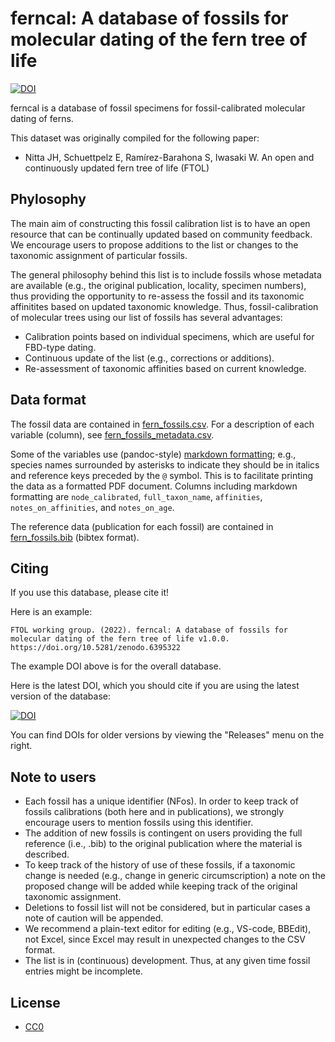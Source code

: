 # ferncal: A database of fossils for molecular dating of the fern tree of life

[![DOI](https://zenodo.org/badge/465086693.svg)](https://zenodo.org/badge/latestdoi/465086693)

ferncal is a database of fossil specimens for fossil-calibrated molecular dating of ferns.

This dataset was originally compiled for the following paper:  
- Nitta JH, Schuettpelz E, Ramírez-Barahona S, Iwasaki W. An open and continuously updated fern tree of life (FTOL)

## Phylosophy

The main aim of constructing this fossil calibration list is to have an open resource that can be continually updated based on community feedback. We encourage users to propose additions to the list or changes to the taxonomic assignment of particular fossils.

The general philosophy behind this list is to include fossils whose metadata are available (e.g., the original publication, locality, specimen numbers), thus providing the opportunity to re-assess the fossil and its taxonomic affinitites based on updated taxonomic knowledge. Thus, fossil-calibration of molecular trees using our list of fossils has several advantages:
- Calibration points based on individual specimens, which are useful for FBD-type dating.
- Continuous update of the list (e.g., corrections or additions).
- Re-assessment of taxonomic affinities based on current knowledge.

## Data format

The fossil data are contained in [fern_fossils.csv](fern_fossils.csv).
For a description of each variable (column), see [fern_fossils_metadata.csv](fern_fossils_metadata.csv).

Some of the variables use (pandoc-style) [markdown formatting](https://pandoc.org/MANUAL.html#pandocs-markdown); e.g., species names surrounded by asterisks to indicate they should be in italics and reference keys preceded by the `@` symbol.
This is to facilitate printing the data as a formatted PDF document. 
Columns including markdown formatting are `node_calibrated`, `full_taxon_name`, `affinities`, `notes_on_affinities`, and `notes_on_age`.

The reference data (publication for each fossil) are contained in [fern_fossils.bib](fern_fossils.bib) (bibtex format).

## Citing

If you use this database, please cite it!

Here is an example:

    FTOL working group. (2022). ferncal: A database of fossils for molecular dating of the fern tree of life v1.0.0. https://doi.org/10.5281/zenodo.6395322

The example DOI above is for the overall database.

Here is the latest DOI, which you should cite if you are using the latest version of the database:

[![DOI](https://zenodo.org/badge/465086693.svg)](https://zenodo.org/badge/latestdoi/465086693)

You can find DOIs for older versions by viewing the "Releases" menu on the right.
## Note to users

- Each fossil has a unique identifier (NFos). In order to keep track of fossils calibrations (both here and in publications), we strongly encourage users to mention fossils using this identifier.  
- The addition of new fossils is contingent on users providing the full reference (i.e., .bib) to the original publication where the material is described.  
- To keep track of the history of use of these fossils, if a taxonomic change is needed (e.g., change in generic circumscription) a note on the proposed change will be added while keeping track of the original taxonomic assignment.  
- Deletions to fossil list will not be considered, but in particular cases a note of caution will be appended.
- We recommend a plain-text editor for editing (e.g., VS-code, BBEdit), not Excel, since Excel may result in unexpected changes to the CSV format.
- The list is in (continuous) development. Thus, at any given time fossil entries might be incomplete.

## License

- [CC0](LICENSE)